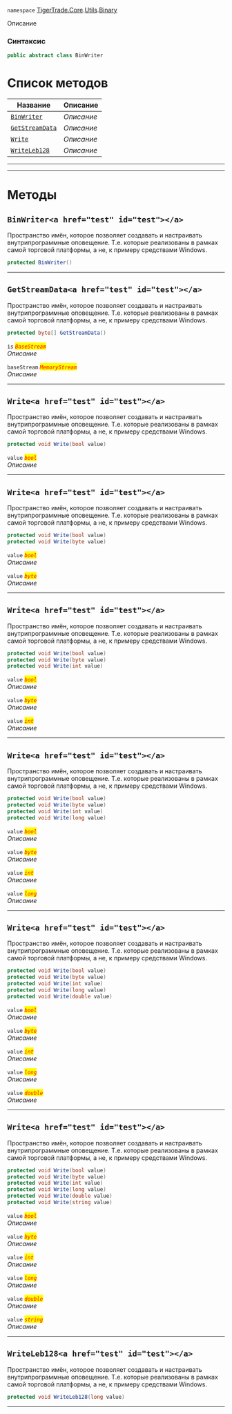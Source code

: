 
`namespace` [TigerTrade.Core](../../../TigerTrade.Core.md).[Utils](../../../TigerTrade.Core/Utils.md).[Binary](../../../TigerTrade.Core/Utils/Binary.md)


Описание

### Синтаксис
```csharp
public abstract class BinWriter
```


# Список методов
| Название | Описание |
| --- | --- |
| [`BinWriter`](./BinWriter.cs/Методы/BinWriter.md) | *Описание* |
| [`GetStreamData`](./BinWriter.cs/Методы/GetStreamData.md) | *Описание* |
| [`Write`](./BinWriter.cs/Методы/Write.md) | *Описание* |
| [`WriteLeb128`](./BinWriter.cs/Методы/WriteLeb128.md) | *Описание* |





***  
***  
# Методы

## `BinWriter<a href="test" id="test"></a>`
Пространство имён, которое позволяет создавать и настраивать внутрипрограммные оповещение. Т.е. которые реализованы в рамках самой торговой платформы, а не, к примеру средствами Windows.

```csharp
protected BinWriter()
```

***  

## `GetStreamData<a href="test" id="test"></a>`
Пространство имён, которое позволяет создавать и настраивать внутрипрограммные оповещение. Т.е. которые реализованы в рамках самой торговой платформы, а не, к примеру средствами Windows.

```csharp
protected byte[] GetStreamData()
```

`is` <mark style="color:red;">*`BaseStream`*</mark>  
 *Описание*  

`baseStream` <mark style="color:red;">*`MemoryStream`*</mark>  
 *Описание*  


***  

## `Write<a href="test" id="test"></a>`
Пространство имён, которое позволяет создавать и настраивать внутрипрограммные оповещение. Т.е. которые реализованы в рамках самой торговой платформы, а не, к примеру средствами Windows.

```csharp
protected void Write(bool value)
```
`value` <mark style="color:red;">*`bool`*</mark>  
 *Описание*  


***  

## `Write<a href="test" id="test"></a>`
Пространство имён, которое позволяет создавать и настраивать внутрипрограммные оповещение. Т.е. которые реализованы в рамках самой торговой платформы, а не, к примеру средствами Windows.

```csharp
protected void Write(bool value)
protected void Write(byte value)
```
`value` <mark style="color:red;">*`bool`*</mark>  
 *Описание*  

`value` <mark style="color:red;">*`byte`*</mark>  
 *Описание*  


***  

## `Write<a href="test" id="test"></a>`
Пространство имён, которое позволяет создавать и настраивать внутрипрограммные оповещение. Т.е. которые реализованы в рамках самой торговой платформы, а не, к примеру средствами Windows.

```csharp
protected void Write(bool value)
protected void Write(byte value)
protected void Write(int value)
```
`value` <mark style="color:red;">*`bool`*</mark>  
 *Описание*  

`value` <mark style="color:red;">*`byte`*</mark>  
 *Описание*  

`value` <mark style="color:red;">*`int`*</mark>  
 *Описание*  


***  

## `Write<a href="test" id="test"></a>`
Пространство имён, которое позволяет создавать и настраивать внутрипрограммные оповещение. Т.е. которые реализованы в рамках самой торговой платформы, а не, к примеру средствами Windows.

```csharp
protected void Write(bool value)
protected void Write(byte value)
protected void Write(int value)
protected void Write(long value)
```
`value` <mark style="color:red;">*`bool`*</mark>  
 *Описание*  

`value` <mark style="color:red;">*`byte`*</mark>  
 *Описание*  

`value` <mark style="color:red;">*`int`*</mark>  
 *Описание*  

`value` <mark style="color:red;">*`long`*</mark>  
 *Описание*  


***  

## `Write<a href="test" id="test"></a>`
Пространство имён, которое позволяет создавать и настраивать внутрипрограммные оповещение. Т.е. которые реализованы в рамках самой торговой платформы, а не, к примеру средствами Windows.

```csharp
protected void Write(bool value)
protected void Write(byte value)
protected void Write(int value)
protected void Write(long value)
protected void Write(double value)
```
`value` <mark style="color:red;">*`bool`*</mark>  
 *Описание*  

`value` <mark style="color:red;">*`byte`*</mark>  
 *Описание*  

`value` <mark style="color:red;">*`int`*</mark>  
 *Описание*  

`value` <mark style="color:red;">*`long`*</mark>  
 *Описание*  

`value` <mark style="color:red;">*`double`*</mark>  
 *Описание*  


***  

## `Write<a href="test" id="test"></a>`
Пространство имён, которое позволяет создавать и настраивать внутрипрограммные оповещение. Т.е. которые реализованы в рамках самой торговой платформы, а не, к примеру средствами Windows.

```csharp
protected void Write(bool value)
protected void Write(byte value)
protected void Write(int value)
protected void Write(long value)
protected void Write(double value)
protected void Write(string value)
```
`value` <mark style="color:red;">*`bool`*</mark>  
 *Описание*  

`value` <mark style="color:red;">*`byte`*</mark>  
 *Описание*  

`value` <mark style="color:red;">*`int`*</mark>  
 *Описание*  

`value` <mark style="color:red;">*`long`*</mark>  
 *Описание*  

`value` <mark style="color:red;">*`double`*</mark>  
 *Описание*  

`value` <mark style="color:red;">*`string`*</mark>  
 *Описание*  


***  

## `WriteLeb128<a href="test" id="test"></a>`
Пространство имён, которое позволяет создавать и настраивать внутрипрограммные оповещение. Т.е. которые реализованы в рамках самой торговой платформы, а не, к примеру средствами Windows.

```csharp
protected void WriteLeb128(long value)
```

***  

